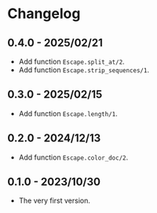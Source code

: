 # Changelog

## 0.4.0 - 2025/02/21

+ Add function `Escape.split_at/2`.
+ Add function `Escape.strip_sequences/1`.

## 0.3.0 - 2025/02/15

+ Add function `Escape.length/1`.

## 0.2.0 - 2024/12/13

+ Add function `Escape.color_doc/2`.

## 0.1.0 - 2023/10/30

+ The very first version.
